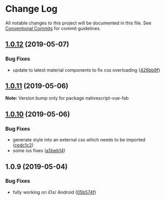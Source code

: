 # Change Log

All notable changes to this project will be documented in this file.
See [Conventional Commits](https://conventionalcommits.org) for commit guidelines.

## [1.0.12](https://github.com/Akylas/nativescript-vue-fab/compare/v1.0.11...v1.0.12) (2019-05-07)


### Bug Fixes

* update to latest material components to fix css overloading ([426bb9f](https://github.com/Akylas/nativescript-vue-fab/commit/426bb9f))





## [1.0.11](https://github.com/Akylas/nativescript-vue-fab/compare/v1.0.10...v1.0.11) (2019-05-06)

**Note:** Version bump only for package nativescript-vue-fab





## [1.0.10](https://github.com/Akylas/nativescript-vue-fab/compare/v1.0.9...v1.0.10) (2019-05-06)


### Bug Fixes

* generate style into an external css which needs to be imported ([cedc1c2](https://github.com/Akylas/nativescript-vue-fab/commit/cedc1c2))
* some ios fixes ([a5beb14](https://github.com/Akylas/nativescript-vue-fab/commit/a5beb14))





## 1.0.9 (2019-05-04)


### Bug Fixes

* fully working on iOs/ Android ([05b574f](https://github.com/Akylas/nativescript-vue-fab/commit/05b574f))
